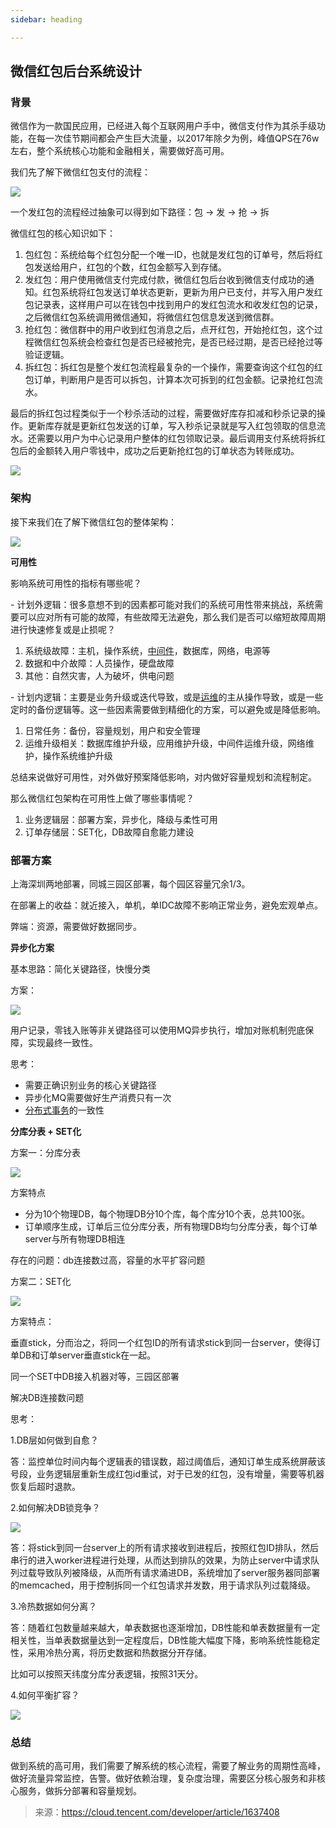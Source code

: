 ```yaml
---
sidebar: heading

---
```


## 微信红包后台系统设计

### **背景**

微信作为一款国民应用，已经进入每个互联网用户手中，微信支付作为其杀手级功能，在每一次佳节期间都会产生巨大流量，以2017年除夕为例，峰值QPS在76w左右，整个系统核心功能和金融相关，需要做好高可用。

我们先了解下微信红包支付的流程：

![](http://img.dabin-coder.cn/image/image-20221129002112859.png)

一个发红包的流程经过抽象可以得到如下路径：包 -> 发 -> 抢 -> 拆

微信红包的核心知识如下：

1.  包红包：系统给每个红包分配一个唯一ID，也就是发红包的订单号，然后将红包发送给用户，红包的个数，红包金额写入到存储。
2. 发红包：用户使用微信支付完成付款，微信红包后台收到微信支付成功的通知。红包系统将红包发送订单状态更新，更新为用户已支付，并写入用户发红包记录表，这样用户可以在钱包中找到用户的发红包流水和收发红包的记录，之后微信红包系统调用微信通知，将微信红包信息发送到微信群。
3. 抢红包：微信群中的用户收到红包消息之后，点开红包，开始抢红包，这个过程微信红包系统会检查红包是否已经被抢完，是否已经过期，是否已经抢过等验证逻辑。
4. 拆红包：拆红包是整个发红包流程最复杂的一个操作，需要查询这个红包的红包订单，判断用户是否可以拆包，计算本次可拆到的红包金额。记录抢红包流水。

最后的拆红包过程类似于一个秒杀活动的过程，需要做好库存扣减和秒杀记录的操作。更新库存就是更新红包发送的订单，写入秒杀记录就是写入红包领取的信息流水。还需要以用户为中心记录用户整体的红包领取记录。最后调用支付系统将拆红包后的金额转入用户零钱中，成功之后更新抢红包的订单状态为转账成功。

![](http://img.dabin-coder.cn/image/image-20221129002128841.png)

### **架构**

接下来我们在了解下微信红包的整体架构：

![](http://img.dabin-coder.cn/image/image-20221129002141666.png)

**可用性**

影响系统可用性的指标有哪些呢？

\- 计划外逻辑：很多意想不到的因素都可能对我们的系统可用性带来挑战，系统需要可以应对所有可能的故障，有些故障无法避免，那么我们是否可以缩短故障周期进行快速修复或是止损呢？

1.  系统级故障：主机，操作系统，[中间件](https://cloud.tencent.com/product/tdmq?from=10680)，数据库，网络，电源等
2. 数据和中介故障：人员操作，硬盘故障
3. 其他：自然灾害，人为破坏，供电问题

\- 计划内逻辑：主要是业务升级或迭代导致，或是[运维](https://cloud.tencent.com/solution/operation?from=10680)的主从操作导致，或是一些定时的备份逻辑等。这一些因素需要做到精细化的方案，可以避免或是降低影响。

1.  日常任务：备份，容量规划，用户和安全管理
2. 运维升级相关：数据库维护升级，应用维护升级，中间件运维升级，网络维护，操作系统维护升级

总结来说做好可用性，对外做好预案降低影响，对内做好容量规划和流程制定。

那么微信红包架构在可用性上做了哪些事情呢？

1. 业务逻辑层：部署方案，异步化，降级与柔性可用
2. 订单存储层：SET化，DB故障自愈能力建设

### **部署方案**

上海深圳两地部署，同城三园区部署，每个园区容量冗余1/3。

在部署上的收益：就近接入，单机，单IDC故障不影响正常业务，避免宏观单点。

弊端：资源，需要做好数据同步。

**异步化方案**

基本思路：简化关键路径，快慢分类

方案：

![](http://img.dabin-coder.cn/image/image-20221129002154044.png)

用户记录，零钱入账等非关键路径可以使用MQ异步执行，增加对账机制兜底保障，实现最终一致性。

思考：

- 需要正确识别业务的核心关键路径
- 异步化MQ需要做好生产消费只有一次
- [分布式事务](https://cloud.tencent.com/product/dtf?from=10680)的一致性

**分库分表 + SET化**

方案一：分库分表

![](http://img.dabin-coder.cn/image/image-20221129002210589.png)

方案特点

- 分为10个物理DB，每个物理DB分10个库，每个库分10个表，总共100张。
- 订单顺序生成，订单后三位分库分表，所有物理DB均匀分库分表，每个订单server与所有物理DB相连

存在的问题：db连接数过高，容量的水平扩容问题

方案二：SET化

![](http://img.dabin-coder.cn/image/image-20221129002222281.png)

方案特点：

垂直stick，分而治之，将同一个红包ID的所有请求stick到同一台server，使得订单DB和订单server垂直stick在一起。

同一个SET中DB接入机器对等，三园区部署

解决DB连接数问题

思考：

1.DB层如何做到自愈？

答：监控单位时间内每个逻辑表的错误数，超过阈值后，通知订单生成系统屏蔽该号段，业务逻辑层重新生成红包id重试，对于已发的红包，没有增量，需要等机器恢复后超时退款。

2.如何解决DB锁竞争？

![](http://img.dabin-coder.cn/image/image-20221129002235645.png)

答：将stick到同一台server上的所有请求接收到进程后，按照红包ID排队，然后串行的进入worker进程进行处理，从而达到排队的效果，为防止server中请求队列过载导致队列被降级，从而所有请求涌进DB，系统增加了server服务器同部署的memcached，用于控制拆同一个红包请求并发数，用于请求队列过载降级。

3.冷热数据如何分离？

答：随着红包数量越来越大，单表数据也逐渐增加，DB性能和单表数据量有一定相关性，当单表数据量达到一定程度后，DB性能大幅度下降，影响系统性能稳定性，采用冷热分离，将历史数据和热数据分开存储。

比如可以按照天纬度分库分表逻辑，按照31天分。

4.如何平衡扩容？

![](http://img.dabin-coder.cn/image/image-20221129002245215.png)

### **总结**

做到系统的高可用，我们需要了解系统的核心流程，需要了解业务的周期性高峰，做好流量异常监控，告警。做好依赖治理，复杂度治理，需要区分核心服务和非核心服务，做拆分部署和容量规划。



> 来源：https://cloud.tencent.com/developer/article/1637408